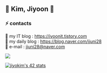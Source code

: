 ## 👻 Kim, Jiyoon 👻

### ⚡️ contacts
👀 my IT blog     : https://jyoonit.tistory.com <br>
👀 my daily blog  : https://blog.naver.com/jjuni28 <br>
👀 e-mail         : jjuni28@naver.com

<a href="" target="_blank"><img src="https://img.shields.io/badge/42Seoul-000000?style=flat&logo=42&logoColor=white"/></a>

[![jiyokim's 42 stats](https://badge42.herokuapp.com/api/stats/jiyokim)](https://github.com/JaeSeoKim/badge42)
<!--
![kjy00's GitHub stats](https://github-readme-stats.vercel.app/api?username=kjy00&show_icons=true&theme=dracula)
[![kjy00's github stats](https://github-readme-stats.vercel.app/api/top-langs/?username=kjy00&show_icons=true&hide_border=true&title_color=004386&icon_color=004386&layout=compact)](https://github.com/kjy00)
-->
